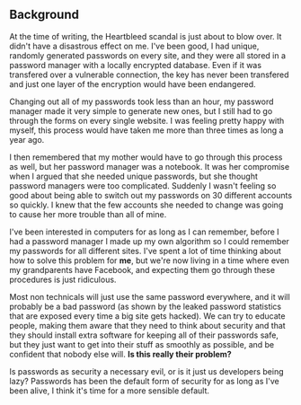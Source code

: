 ## Background

At the time of writing, the Heartbleed scandal is just about to blow over.  It didn't have a
disastrous effect on me. I've been good, I had unique, randomly generated passwords on every site,
and they were all stored in a password manager with a locally encrypted database. Even if it was
transfered over a vulnerable connection, the key has never been transfered and just one layer of the
encryption would have been endangered.

Changing out all of my passwords took less than an hour, my password manager made it very simple to
generate new ones, but I still had to go through the forms on every single website. I was feeling
pretty happy with myself, this process would have taken me more than three times as long a year ago.

I then remembered that my mother would have to go through this process as well, but her password
manager was a notebook. It was her compromise when I argued that she needed unique passwords, but
she thought password managers were too complicated. Suddenly I wasn't feeling so good about being
able to switch out my passwords on 30 different accounts so quickly. I knew that the few accounts
she needed to change was going to cause her more trouble than all of mine.

I've been interested in computers for as long as I can remember, before I had a password manager I
made up my own algorithm so I could remember my passwords for all different sites. I've spent a lot
of time thinking about how to solve this problem for **me**, but we're now living in a time where
even my grandparents have Facebook, and expecting them go through these procedures is just
ridiculous.

Most non technicals will just use the same password everywhere, and it will probably be a bad
password (as shown by the leaked password statistics that are exposed every time a big site gets
hacked<!-- TODO: SOURCE -->). We can try to educate people, making them aware that they need to
think about security and that they should install extra software for keeping all of their passwords
safe, but they just want to get into their stuff as smoothly as possible, and be confident that
nobody else will. **Is this really their problem?**

Is passwords as security a necessary evil, or is it just us developers being lazy? Passwords has
been the default form of security for as long as I've been alive, I think it's time for a more
sensible default.
